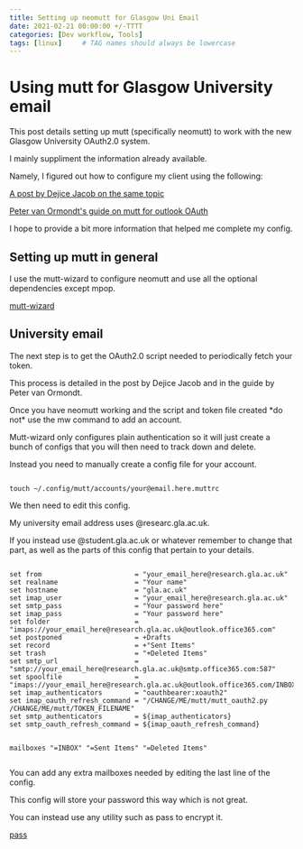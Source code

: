 ```yaml
---
title: Setting up neomutt for Glasgow Uni Email
date: 2021-02-21 00:00:00 +/-TTTT
categories: [Dev workflow, Tools]
tags: [linux]     # TAG names should always be lowercase
---
```


<h1>Using mutt for Glasgow University email</h1>
<p>This post details setting up mutt (specifically neomutt) to work with the new Glasgow University OAuth2.0 system.</p>
<p>I mainly suppliment the information already available.</p>
<p>Namely, I figured out how to configure my client using the following:</p>
<p><a href='https://www.dcs.gla.ac.uk/~jacobd/posts/2022/03/configure-mutt-to-work-with-oauth-20/'>A post by Dejice Jacob on the same topic</a></p>
<p><a href='https://www.vanormondt.net/~peter/blog/2021-03-16-mutt-office365-mfa.html'>Peter van Ormondt's guide on mutt for outlook OAuth</a></p>
<p>I hope to provide a bit more information that helped me complete my config.</p>
<h2>Setting up mutt in general</h2>
<p>I use the mutt-wizard to configure neomutt and use all the optional dependencies except mpop.</p>
<p><a href='https://github.com/LukeSmithxyz/mutt-wizard'>mutt-wizard</a></p>
<h2>University email</h2>
<p>The next step is to get the OAuth2.0 script needed to periodically fetch your token.</p>
<p>This process is detailed in the post by Dejice Jacob and in the guide by Peter van Ormondt.</p>
<p>Once you have neomutt working and the script and token file created *do not* use the mw command to add an account.</p>
<p>Mutt-wizard only configures plain authentication so it will just create a bunch of configs that you will then need to track down and delete.</p>
<p>Instead you need to manually create a config file for your account.</p>
<pre><code>
touch ~/.config/mutt/accounts/your@email.here.muttrc
</code></pre>
<p>We then need to edit this config.</p>
<p>My university email address uses @researc.gla.ac.uk.</p>
<p>If you instead use @student.gla.ac.uk or whatever remember to change that part, as well as the parts of this config that pertain to your details.</p>
<pre><code>
set from                       = "your_email_here@research.gla.ac.uk"
set realname                   = "Your name"
set hostname                   = "gla.ac.uk"
set imap_user                  = "your_email_here@research.gla.ac.uk"
set smtp_pass                  = "Your password here"
set imap_pass                  = "Your password here"
set folder                     = "imaps://your_email_here@research.gla.ac.uk@outlook.office365.com"
set postponed                  = +Drafts
set record                     = +"Sent Items"
set trash                      = "+Deleted Items"
set smtp_url                   = "smtp://your_email_here@research.gla.ac.uk@smtp.office365.com:587"
set spoolfile                  = "imaps://your_email_here@research.gla.ac.uk@outlook.office365.com/INBOX"
set imap_authenticators        = "oauthbearer:xoauth2"
set imap_oauth_refresh_command = "/CHANGE/ME/mutt/mutt_oauth2.py /CHANGE/ME/mutt/TOKEN_FILENAME"
set smtp_authenticators        = ${imap_authenticators}
set smtp_oauth_refresh_command = ${imap_oauth_refresh_command}

mailboxes "=INBOX" "=Sent Items" "=Deleted Items"
</code></pre>
<p>You can add any extra mailboxes needed by editing the last line of the config.</p>
<p>This config will store your password this way which is not great.</p>
<p>You can instead use any utility such as pass to encrypt it.</p>
<p><a href='https://wiki.archlinux.org/title/Pass'>pass</a></p>
